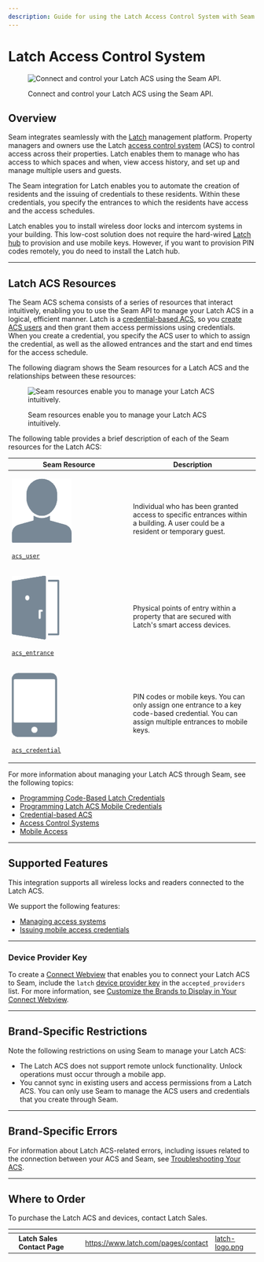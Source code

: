 ```yaml
---
description: Guide for using the Latch Access Control System with Seam
---
```


# Latch Access Control System

<figure><picture><source srcset="../../.gitbook/assets/latch-manufacturer-page-cover-dark.png" media="(prefers-color-scheme: dark)"><img src="../../.gitbook/assets/latch-manufacturer-page-cover-light.png" alt="Connect and control your Latch ACS using the Seam API."></picture><figcaption><p>Connect and control your Latch ACS using the Seam API.</p></figcaption></figure>

## Overview

Seam integrates seamlessly with the [Latch](https://www.latch.com/) management platform. Property managers and owners use the Latch [access control system](../../products/access-systems/) (ACS) to control access across their properties. Latch enables them to manage who has access to which spaces and when, view access history, and set up and manage multiple users and guests.

The Seam integration for Latch enables you to automate the creation of residents and the issuing of credentials to these residents. Within these credentials, you specify the entrances to which the residents have access and the access schedules.

Latch enables you to install wireless door locks and intercom systems in your building. This low-cost solution does not require the hard-wired [Latch hub](https://marketing.latch.com/latch-hub) to provision and use mobile keys. However, if you want to provision PIN codes remotely, you do need to install the Latch hub.

***

## Latch ACS Resources

The Seam ACS schema consists of a series of resources that interact intuitively, enabling you to use the Seam API to manage your Latch ACS in a logical, efficient manner. Latch is a [credential-based ACS](../../capability-guides/access-systems/understanding-access-control-system-differences.md#credential-based-access-control-systems), so you [create ACS users](../../products/access-systems/user-management.md#create-an-acs-user) and then grant them access permissions using credentials. When you create a credential, you specify the ACS user to which to assign the credential, as well as the allowed entrances and the start and end times for the access schedule.

The following diagram shows the Seam resources for a Latch ACS and the relationships between these resources:

<figure><img src="../../.gitbook/assets/latch-acs.png" alt="Seam resources enable you to manage your Latch ACS intuitively."><figcaption><p>Seam resources enable you to manage your Latch ACS intuitively.</p></figcaption></figure>

The following table provides a brief description of each of the Seam resources for the Latch ACS:

<table><thead><tr><th width="233">Seam Resource</th><th>Description</th></tr></thead><tbody><tr><td><p><picture><source srcset="../../.gitbook/assets/acs-user_dark.png" media="(prefers-color-scheme: dark)"><img src="../../.gitbook/assets/acs-user_light.png" alt="" data-size="line"></picture></p><p> <a href="../../api/acs/users/"><code>acs_user</code></a></p></td><td>Individual who has been granted access to specific entrances within a building. A user could be a resident or temporary guest.</td></tr><tr><td><p><picture><source srcset="../../.gitbook/assets/acs-entrance_dark.png" media="(prefers-color-scheme: dark)"><img src="../../.gitbook/assets/acs-entrance_light.png" alt="" data-size="line"></picture></p><p> <a href="../../api/acs/entrances/"><code>acs_entrance</code></a></p></td><td>Physical points of entry within a property that are secured with Latch's smart access devices.</td></tr><tr><td><p><picture><source srcset="../../.gitbook/assets/acs-credential_dark.png" media="(prefers-color-scheme: dark)"><img src="../../.gitbook/assets/acs-credential_light.png" alt="" data-size="line"></picture></p><p> <a href="../../api/acs/credentials/"><code>acs_credential</code></a></p></td><td>PIN codes or mobile keys. You can only assign one entrance to a key code-based credential. You can assign multiple entrances to mobile keys.</td></tr></tbody></table>

For more information about managing your Latch ACS through Seam, see the following topics:

* [Programming Code-Based Latch Credentials](programming-code-based-latch-credentials.md)
* [Programming Latch ACS Mobile Credentials](programming-latch-acs-mobile-credentials.md)
* [Credential-based ACS](../../capability-guides/access-systems/understanding-access-control-system-differences.md#credential-based-acs)
* [Access Control Systems](../../products/access-systems/)
* [Mobile Access](../../capability-guides/mobile-access/)

***

## Supported Features

This integration supports all wireless locks and readers connected to the Latch ACS.

We support the following features:

* [Managing access systems](../../products/access-systems/)
* [Issuing mobile access credentials](../../capability-guides/mobile-access/)

***

### Device Provider Key

To create a [Connect Webview](../../core-concepts/connect-webviews/) that enables you to connect your Latch ACS to Seam, include the `latch` [device provider key](../../api-clients/connect_webviews/#device-provider-keys) in the `accepted_providers` list. For more information, see [Customize the Brands to Display in Your Connect Webview](../../core-concepts/connect-webviews/customizing-connect-webviews.md#customize-the-brands-to-display-in-your-connect-webviews).

***

## Brand-Specific Restrictions

Note the following restrictions on using Seam to manage your Latch ACS:

* The Latch ACS does not support remote unlock functionality. Unlock operations must occur through a mobile app.
* You cannot sync in existing users and access permissions from a Latch ACS. You can only use Seam to manage the ACS users and credentials that you create through Seam.

***

## Brand-Specific Errors

For information about Latch ACS-related errors, including issues related to the connection between your ACS and Seam, see [Troubleshooting Your ACS](../../capability-guides/access-systems/troubleshooting-your-access-control-system.md).

***

## Where to Order

To purchase the Latch ACS and devices, contact Latch Sales.

<table data-card-size="large" data-view="cards"><thead><tr><th></th><th></th><th></th><th data-hidden data-card-target data-type="content-ref"></th><th data-hidden data-card-cover data-type="files"></th></tr></thead><tbody><tr><td></td><td><strong>Latch Sales Contact Page</strong></td><td></td><td><a href="https://www.latch.com/pages/contact">https://www.latch.com/pages/contact</a></td><td><a href="../../.gitbook/assets/latch-logo.png">latch-logo.png</a></td></tr></tbody></table>
